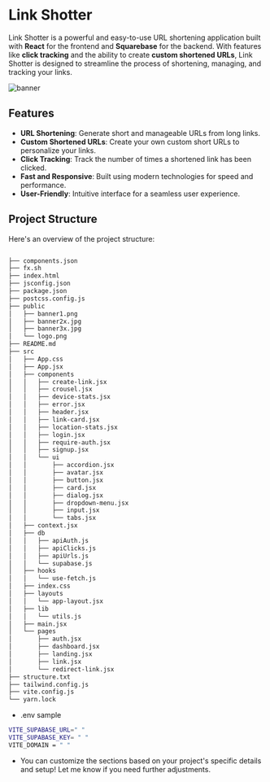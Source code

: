 # Link Shotter

Link Shotter is a powerful and easy-to-use URL shortening application built with **React** for the frontend and **Squarebase** for the backend. With features like **click tracking** and the ability to create **custom shortened URLs**, Link Shotter is designed to streamline the process of shortening, managing, and tracking your links.

![banner](/banner1.png)

## Features

- **URL Shortening**: Generate short and manageable URLs from long links.
- **Custom Shortened URLs**: Create your own custom short URLs to personalize your links.
- **Click Tracking**: Track the number of times a shortened link has been clicked.
- **Fast and Responsive**: Built using modern technologies for speed and performance.
- **User-Friendly**: Intuitive interface for a seamless user experience.

## Project Structure

Here's an overview of the project structure:

```bash

├── components.json
├── fx.sh
├── index.html
├── jsconfig.json
├── package.json
├── postcss.config.js
├── public
│   ├── banner1.png
│   ├── banner2x.jpg
│   ├── banner3x.jpg
│   └── logo.png
├── README.md
├── src
│   ├── App.css
│   ├── App.jsx
│   ├── components
│   │   ├── create-link.jsx
│   │   ├── crousel.jsx
│   │   ├── device-stats.jsx
│   │   ├── error.jsx
│   │   ├── header.jsx
│   │   ├── link-card.jsx
│   │   ├── location-stats.jsx
│   │   ├── login.jsx
│   │   ├── require-auth.jsx
│   │   ├── signup.jsx
│   │   └── ui
│   │       ├── accordion.jsx
│   │       ├── avatar.jsx
│   │       ├── button.jsx
│   │       ├── card.jsx
│   │       ├── dialog.jsx
│   │       ├── dropdown-menu.jsx
│   │       ├── input.jsx
│   │       └── tabs.jsx
│   ├── context.jsx
│   ├── db
│   │   ├── apiAuth.js
│   │   ├── apiClicks.js
│   │   ├── apiUrls.js
│   │   └── supabase.js
│   ├── hooks
│   │   └── use-fetch.js
│   ├── index.css
│   ├── layouts
│   │   └── app-layout.jsx
│   ├── lib
│   │   └── utils.js
│   ├── main.jsx
│   └── pages
│       ├── auth.jsx
│       ├── dashboard.jsx
│       ├── landing.jsx
│       ├── link.jsx
│       └── redirect-link.jsx
├── structure.txt
├── tailwind.config.js
├── vite.config.js
└── yarn.lock
```

- .env sample
```bash
VITE_SUPABASE_URL=" "
VITE_SUPABASE_KEY= " "
VITE_DOMAIN = " "
```
- You can customize the sections based on your project's specific details and setup! Let me know if you need further adjustments.
